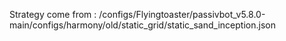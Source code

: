 Strategy come from : /configs/Flyingtoaster/passivbot_v5.8.0-main/configs/harmony/old/static_grid/static_sand_inception.json